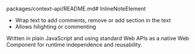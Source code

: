 packages/context-api/README.md# InlineNoteElement

- Wrap text to add comments, remove or add section in the text
- Allows hilighting or commenting

Written in plain JavaScript and using standard Web APIs as a native Web
Component for runtime independence and reusability.
